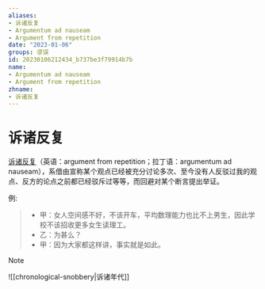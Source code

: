 ```yaml
---
aliases:
- 诉诸反复
- Argumentum ad nauseam
- Argument from repetition
date: "2023-01-06"
groups: 谬误
id: 20230106212434_b737be3f79914b7b
name:
- Argumentum ad nauseam
- Argument from repetition
zhname:
- 诉诸反复
---
```


# 诉诸反复

[诉诸反复](https://zh.wikipedia.org/wiki/%E8%A8%B4%E8%AB%B8%E5%8F%8D%E8%A6%86)（英语：argument from repetition；拉丁语：argumentum ad nauseam），系借由宣称某个观点已经被充分讨论多次、至今没有人反驳过我的观点、反方的论点之前都已经驳斥过等等，而回避对某个断言提出举证。

例:
> - 甲：女人空间感不好，不该开车，平均数理能力也比不上男生，因此学校不该招收更多女生读理工。
> - 乙：为甚么？
> - 甲：因为大家都这样讲，事实就是如此。

> [!NOTE]
> ![[chronological-snobbery|诉诸年代]]